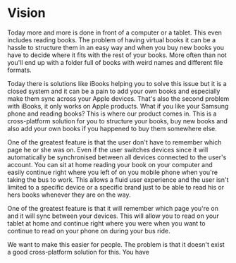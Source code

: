 # Vision
Today more and more is done in front of a computer or a tablet. This even includes reading books. The problem of having virtual books it can be a hassle to structure them in an easy way and when you buy new books you have to decide where it fits with the rest of your books. More often than not you'll end up with a folder full of books with weird names and different file formats.

Today there is solutions like iBooks helping you to solve this issue but it is a closed system and it can be a pain to add your own books and especially make them sync across your Apple devices. That's also the second problem with iBooks, it only works on Apple products. What if you like your Samsung phone and reading books? This is where our product comes in. This is a cross-platform solution for you to structure your books, buy new books and also add your own books if you happened to buy them somewhere else.

One of the greatest feature is that the user don't have to remember which page he or she was on. Even if the user switches devices since it will automatically be synchronised between all devices connected to the user's account. You can sit at home reading your book on your computer and easily continue right where you left of on you mobile phone when you're taking the bus to work. This allows a fluid user experience and the user isn't limited to a specific device or a specific brand just to be able to read his or hers books whenever they are on the way. 



One of the greatest feature is that it will remember which page you're on and it will sync between your devices. This will allow you to read on your tablet at home and continue right where you were when you want to continue to read on your phone on during your bus ride.


We want to make this easier for people. The problem is that it doesn't exist a good cross-platform solution for this. You have  